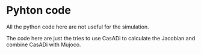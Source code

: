 # Pyhton code

All the python code here are not useful for the simulation.

The code here are just the tries to use CasADi to calculate the Jacobian and combine CasADi with Mujoco.